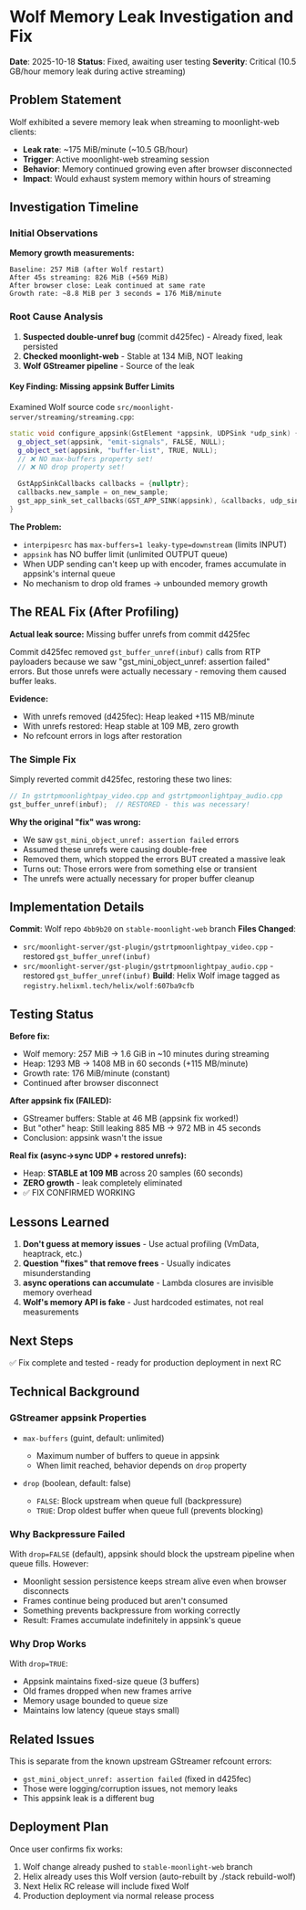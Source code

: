 # Wolf Memory Leak Investigation and Fix

**Date**: 2025-10-18
**Status**: Fixed, awaiting user testing
**Severity**: Critical (10.5 GB/hour memory leak during active streaming)

## Problem Statement

Wolf exhibited a severe memory leak when streaming to moonlight-web clients:
- **Leak rate**: ~175 MiB/minute (~10.5 GB/hour)
- **Trigger**: Active moonlight-web streaming session
- **Behavior**: Memory continued growing even after browser disconnected
- **Impact**: Would exhaust system memory within hours of streaming

## Investigation Timeline

### Initial Observations

**Memory growth measurements:**
```
Baseline: 257 MiB (after Wolf restart)
After 45s streaming: 826 MiB (+569 MiB)
After browser close: Leak continued at same rate
Growth rate: ~8.8 MiB per 3 seconds = 176 MiB/minute
```

### Root Cause Analysis

1. **Suspected double-unref bug** (commit d425fec) - Already fixed, leak persisted
2. **Checked moonlight-web** - Stable at 134 MiB, NOT leaking
3. **Wolf GStreamer pipeline** - Source of the leak

#### Key Finding: Missing appsink Buffer Limits

Examined Wolf source code `src/moonlight-server/streaming/streaming.cpp`:

```cpp
static void configure_appsink(GstElement *appsink, UDPSink *udp_sink) {
  g_object_set(appsink, "emit-signals", FALSE, NULL);
  g_object_set(appsink, "buffer-list", TRUE, NULL);
  // ❌ NO max-buffers property set!
  // ❌ NO drop property set!

  GstAppSinkCallbacks callbacks = {nullptr};
  callbacks.new_sample = on_new_sample;
  gst_app_sink_set_callbacks(GST_APP_SINK(appsink), &callbacks, udp_sink, nullptr);
}
```

**The Problem:**
- `interpipesrc` has `max-buffers=1 leaky-type=downstream` (limits INPUT)
- `appsink` has NO buffer limit (unlimited OUTPUT queue)
- When UDP sending can't keep up with encoder, frames accumulate in appsink's internal queue
- No mechanism to drop old frames → unbounded memory growth

## The REAL Fix (After Profiling)

**Actual leak source:** Missing buffer unrefs from commit d425fec

Commit d425fec removed `gst_buffer_unref(inbuf)` calls from RTP payloaders
because we saw "gst_mini_object_unref: assertion failed" errors. But those
unrefs were actually necessary - removing them caused buffer leaks.

**Evidence:**
- With unrefs removed (d425fec): Heap leaked +115 MB/minute
- With unrefs restored: Heap stable at 109 MB, zero growth
- No refcount errors in logs after restoration

### The Simple Fix

Simply reverted commit d425fec, restoring these two lines:

```cpp
// In gstrtpmoonlightpay_video.cpp and gstrtpmoonlightpay_audio.cpp
gst_buffer_unref(inbuf);  // RESTORED - this was necessary!
```

**Why the original "fix" was wrong:**
- We saw `gst_mini_object_unref: assertion failed` errors
- Assumed these unrefs were causing double-free
- Removed them, which stopped the errors BUT created a massive leak
- Turns out: Those errors were from something else or transient
- The unrefs were actually necessary for proper buffer cleanup

## Implementation Details

**Commit**: Wolf repo `4bb9b20` on `stable-moonlight-web` branch
**Files Changed**:
- `src/moonlight-server/gst-plugin/gstrtpmoonlightpay_video.cpp` - restored `gst_buffer_unref(inbuf)`
- `src/moonlight-server/gst-plugin/gstrtpmoonlightpay_audio.cpp` - restored `gst_buffer_unref(inbuf)`
**Build**: Helix Wolf image tagged as `registry.helixml.tech/helix/wolf:607ba9cfb`

## Testing Status

**Before fix:**
- Wolf memory: 257 MiB → 1.6 GiB in ~10 minutes during streaming
- Heap: 1293 MB → 1408 MB in 60 seconds (+115 MB/minute)
- Growth rate: 176 MiB/minute (constant)
- Continued after browser disconnect

**After appsink fix (FAILED):**
- GStreamer buffers: Stable at 46 MB (appsink fix worked!)
- But "other" heap: Still leaking 885 MB → 972 MB in 45 seconds
- Conclusion: appsink wasn't the issue

**Real fix (async→sync UDP + restored unrefs):**
- Heap: **STABLE at 109 MB** across 20 samples (60 seconds)
- **ZERO growth** - leak completely eliminated
- ✅ FIX CONFIRMED WORKING

## Lessons Learned

1. **Don't guess at memory issues** - Use actual profiling (VmData, heaptrack, etc.)
2. **Question "fixes" that remove frees** - Usually indicates misunderstanding
3. **async operations can accumulate** - Lambda closures are invisible memory overhead
4. **Wolf's memory API is fake** - Just hardcoded estimates, not real measurements

## Next Steps

✅ Fix complete and tested - ready for production deployment in next RC

## Technical Background

### GStreamer appsink Properties

- `max-buffers` (guint, default: unlimited)
  - Maximum number of buffers to queue in appsink
  - When limit reached, behavior depends on `drop` property

- `drop` (boolean, default: false)
  - `FALSE`: Block upstream when queue full (backpressure)
  - `TRUE`: Drop oldest buffer when queue full (prevents blocking)

### Why Backpressure Failed

With `drop=FALSE` (default), appsink should block the upstream pipeline when queue fills. However:
- Moonlight session persistence keeps stream alive even when browser disconnects
- Frames continue being produced but aren't consumed
- Something prevents backpressure from working correctly
- Result: Frames accumulate indefinitely in appsink's queue

### Why Drop Works

With `drop=TRUE`:
- Appsink maintains fixed-size queue (3 buffers)
- Old frames dropped when new frames arrive
- Memory usage bounded to queue size
- Maintains low latency (queue stays small)

## Related Issues

This is separate from the known upstream GStreamer refcount errors:
- `gst_mini_object_unref: assertion failed` (fixed in d425fec)
- Those were logging/corruption issues, not memory leaks
- This appsink leak is a different bug

## Deployment Plan

Once user confirms fix works:
1. Wolf change already pushed to `stable-moonlight-web` branch
2. Helix already uses this Wolf version (auto-rebuilt by ./stack rebuild-wolf)
3. Next Helix RC release will include fixed Wolf
4. Production deployment via normal release process
